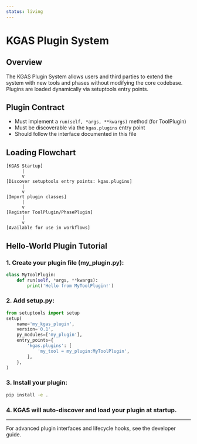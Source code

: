 ```yaml
---
status: living
---
```


# KGAS Plugin System

## Overview
The KGAS Plugin System allows users and third parties to extend the system with new tools and phases without modifying the core codebase. Plugins are loaded dynamically via setuptools entry points.

## Plugin Contract
- Must implement a `run(self, *args, **kwargs)` method (for ToolPlugin)
- Must be discoverable via the `kgas.plugins` entry point
- Should follow the interface documented in this file

## Loading Flowchart
```
[KGAS Startup]
      |
      v
[Discover setuptools entry points: kgas.plugins]
      |
      v
[Import plugin classes]
      |
      v
[Register ToolPlugin/PhasePlugin]
      |
      v
[Available for use in workflows]
```

## Hello-World Plugin Tutorial

### 1. Create your plugin file (my_plugin.py):
```python
class MyToolPlugin:
    def run(self, *args, **kwargs):
        print('Hello from MyToolPlugin!')
```

### 2. Add setup.py:
```python
from setuptools import setup
setup(
    name='my_kgas_plugin',
    version='0.1',
    py_modules=['my_plugin'],
    entry_points={
        'kgas.plugins': [
            'my_tool = my_plugin:MyToolPlugin',
        ],
    },
)
```

### 3. Install your plugin:
```bash
pip install -e .
```

### 4. KGAS will auto-discover and load your plugin at startup.

---
For advanced plugin interfaces and lifecycle hooks, see the developer guide. 